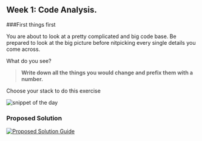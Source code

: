 ## Week 1: Code Analysis.

###First things first

You are about to look at a pretty complicated and big
code base. Be prepared to look at the big picture before
nitpicking every single details you come across.

What do you see? 

>**Write down all the things you would change and prefix them with a number.**

Choose your stack to do this exercise

![snippet of the day](java.png)

### Proposed Solution
[![Proposed Solution Guide](../../img/proposed-solution.png)](solution/step-by-step.md)
